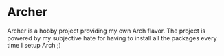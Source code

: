 
# Archer 

Archer is a hobby project providing my own Arch flavor. 
The project is powered by my subjective hate for having to install all the packages every time I setup Arch ;)

